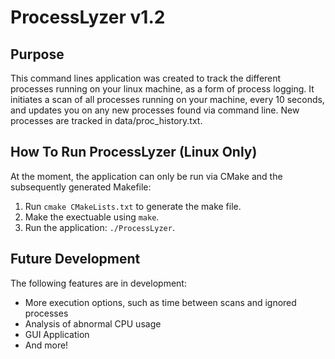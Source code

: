 # ProcessLyzer v1.2
## Purpose
This command lines application was created to track the different processes running on your linux machine, as a form of process logging. It initiates a scan of all processes running on your machine, every 10 seconds, and updates you on any new processes found via command line. New processes are tracked in data/proc_history.txt.
## How To Run ProcessLyzer (Linux Only)
At the moment, the application can only be run via CMake and the subsequently generated Makefile:

1. Run `cmake CMakeLists.txt` to generate the make file.
2. Make the exectuable using `make`.
3. Run the application: `./ProcessLyzer`.

## Future Development
The following features are in development:
- More execution options, such as time between scans and ignored processes
- Analysis of abnormal CPU usage
- GUI Application
- And more!
